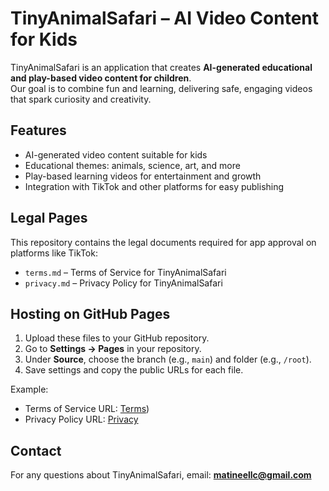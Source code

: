 # TinyAnimalSafari – AI Video Content for Kids

TinyAnimalSafari is an application that creates **AI-generated educational and play-based video content for children**.  
Our goal is to combine fun and learning, delivering safe, engaging videos that spark curiosity and creativity.

## Features
- AI-generated video content suitable for kids  
- Educational themes: animals, science, art, and more  
- Play-based learning videos for entertainment and growth  
- Integration with TikTok and other platforms for easy publishing  

## Legal Pages
This repository contains the legal documents required for app approval on platforms like TikTok:
- `terms.md` – Terms of Service for TinyAnimalSafari
- `privacy.md` – Privacy Policy for TinyAnimalSafari

## Hosting on GitHub Pages
1. Upload these files to your GitHub repository.
2. Go to **Settings → Pages** in your repository.
3. Under **Source**, choose the branch (e.g., `main`) and folder (e.g., `/root`).
4. Save settings and copy the public URLs for each file.

Example:
- Terms of Service URL: [Terms](https://github.com/matinee-ai/videosapp/blob/main/terms.md))
- Privacy Policy URL: [Privacy](https://github.com/matinee-ai/videosapp/blob/main/privacy.md)

## Contact
For any questions about TinyAnimalSafari, email: **matineellc@gmail.com**
